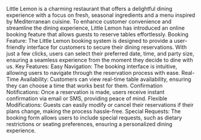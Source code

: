 Little Lemon is a charming restaurant that offers a delightful dining experience with a focus on fresh, seasonal ingredients and a menu inspired by Mediterranean cuisine. To enhance customer convenience and streamline the dining experience, Little Lemon has introduced an online booking feature that allows guests to reserve tables effortlessly.
Booking Feature:
The Little Lemon booking system is designed to provide a user-friendly interface for customers to secure their dining reservations. With just a few clicks, users can select their preferred date, time, and party size, ensuring a seamless experience from the moment they decide to dine with us.
Key Features:
Easy Navigation: The booking interface is intuitive, allowing users to navigate through the reservation process with ease.
Real-Time Availability: Customers can view real-time table availability, ensuring they can choose a time that works best for them.
Confirmation Notifications: Once a reservation is made, users receive instant confirmation via email or SMS, providing peace of mind.
Flexible Modifications: Guests can easily modify or cancel their reservations if their plans change, making the process hassle-free.
Special Requests: The booking form allows users to include special requests, such as dietary restrictions or seating preferences, ensuring a personalized dining experience.
